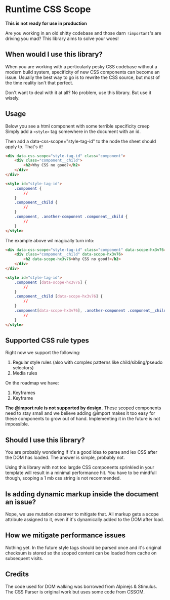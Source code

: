 # Runtime CSS Scope

**This is not ready for use in production**

Are you working in an old shitty codebase and those darn `!important`'s are driving you mad? This library aims to solve your woes!

## When would I use this library?
When you are working with a perticularly pesky CSS codebase without a modern build system, specificity of new CSS components can become an issue. Usually the best way to go is to rewrite the CSS source, but most of the time reality isn't that perfect. 

Don't want to deal with it at all? No problem, use this library. But use it wisely.


## Usage
Below you see a html component with some terrible specificity creep 
Simply add a `<style>` tag somewhere in the document with an id.

Then add a data-css-scope="style-tag-id" to the node the sheet should apply to. That's it!

``` html
<div data-css-scope="style-tag-id" class="component">
    <div class="component__child">
        <h2>Why CSS no good?</h2>
    </div>
</div>

<style id="style-tag-id">
    .component {
        //
    }
    .component__child {
        //
    }
    .component, .another-component .component__child {
        //
    }
</style>
```

The example above wil magically turn into:
``` html
<div data-css-scope="style-tag-id" class="component" data-scope-hx3v76>
    <div class="component__child" data-scope-hx3v76>
        <h2 data-scope-hx3v76>Why CSS no good?</h2>
    </div>
</div>

<style id="style-tag-id">
    .component [data-scope-hx3v76] {
        //
    }
    .component__child [data-scope-hx3v76] {
        //
    }
    .component[data-scope-hx3v76], .another-component .component__child[data-scope-hx3v76] {
        //
    }
</style>
```

## Supported CSS rule types
Right now we support the following:
1. Regular style rules (also with complex patterns like child/sibling/pseudo selectors)
2. Media rules

On the roadmap we have:
1. Keyframes
2. Keyframe

**The @import rule is not supported by design.** These scoped components need to stay small and we believe adding @import makes it too easy for these components to grow out of hand. Implementing it in the future is not impossible.

## Should I use this library?
You are probably wondering if it's a good idea to parse and lex CSS after the DOM has loaded. The answer is simple, probably not. 

Using this library with not too largde CSS components sprinkled in your template will result in a minimal performance hit. You have to be mindfull though, scoping a 1 mb css string is not recommended. 

## Is adding dynamic markup inside the document an issue?
Nope, we use mutation observer to mitigate that. All markup gets a scope attribute assigned to it, even if it's dynamically added to the DOM after load.

## How we mitigate performance issues
Nothing yet. In the future style tags should be parsed once and it's original checksum is stored so the scoped content can be loaded from cache on subsequent visits.

## Credits
The code used for DOM walking was borrowed from Alpinejs & Stimulus. The CSS Parser is original work but uses some code from CSSOM.

